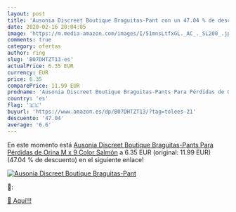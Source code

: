 ```yaml
---
layout: post
title: 'Ausonia Discreet Boutique Braguitas-Pant con un 47.04 % de descuento'
date: 2020-02-16 20:04:05
image: 'https://m.media-amazon.com/images/I/51mnsLtfxGL._AC_._SL200_.jpg'
comments: true
category: ofertas
author: ring
slug: 'B07DHTZT13-es'
actualPrice: 6.35 EUR
currency: EUR
price: 6.35
comparePrice: 11.99 EUR
prodname: 'Ausonia Discreet Boutique Braguitas-Pants Para Pérdidas de Orina M x 9 Color Salmón'
country: 'es'
flag: '🇪🇸'
buyurl: 'https://www.amazon.es/dp/B07DHTZT13/?tag=tolees-21'
descuento: '47.04'
average: '6.6'
---
```


En este momento está [Ausonia Discreet Boutique Braguitas-Pants Para Pérdidas de Orina M x 9 Color Salmón](https://www.amazon.es/dp/B07DHTZT13/?tag=tolees-21) a 6.35 EUR (original: 11.99 EUR) (47.04 %  de descuento) en el siguiente enlace!

[![Ausonia Discreet Boutique Braguitas-Pant](https://m.media-amazon.com/images/I/51mnsLtfxGL._AC_._SL200_.jpg)](https://www.amazon.es/dp/B07DHTZT13/?tag=tolees-21)

🔎:


[🛒 Aquí!!!](https://www.amazon.es/dp/B07DHTZT13/?tag=tolees-21)

